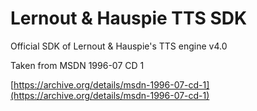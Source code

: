 # Lernout &amp; Hauspie TTS SDK
Official SDK of Lernout &amp; Hauspie's TTS engine v4.0

Taken from MSDN 1996-07 CD 1

[https://archive.org/details/msdn-1996-07-cd-1](https://archive.org/details/msdn-1996-07-cd-1)

